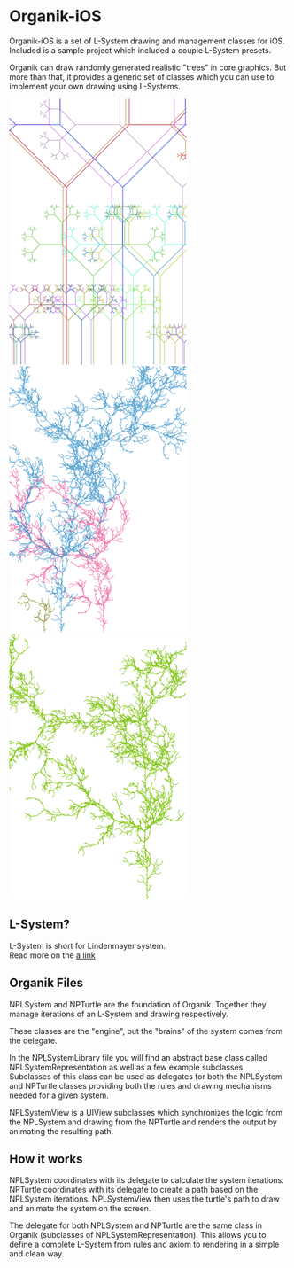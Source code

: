 Organik-iOS
===========

Organik-iOS is a set of L-System drawing and management classes for iOS.  Included is a sample project which included a couple L-System presets.

Organik can draw randomly generated realistic "trees" in core graphics.  But more than that, it provides a generic set of classes which you can use to implement your own drawing using L-Systems.

![Alt text](/Screenshots/organik1.png "Screenshot 1")
![Alt text](/Screenshots/organik2.png "Screenshot 2")
![Alt text](/Screenshots/organik3.png "Screenshot 3")

L-System?
---------

L-System is short for Lindenmayer system.  
Read more on the [a link](https://en.wikipedia.org/wiki/L-system "L-System wikipedia page.")


Organik Files
-------------

NPLSystem and NPTurtle are the foundation of Organik.  Together they manage iterations of an L-System and drawing respectively.

These classes are the "engine", but the "brains" of the system comes from the delegate.

In the NPLSystemLibrary file you will find an abstract base class called NPLSystemRepresentation as well as a few example subclasses.  Subclasses of this class can be used as delegates for both the NPLSystem and NPTurtle classes providing both the rules and drawing mechanisms needed for a given system.

NPLSystemView is a UIView subclasses which synchronizes the logic from the NPLSystem and drawing from the NPTurtle and renders the output by animating the resulting path.


How it works
------------

NPLSystem coordinates with its delegate to calculate the system iterations.
NPTurtle coordinates with its delegate to create a path based on the NPLSystem iterations.
NPLSystemView then uses the turtle's path to draw and animate the system on the screen.

The delegate for both NPLSystem and NPTurtle are the same class in Organik (subclasses of NPLSystemRepresentation).  This allows you to define a complete L-System from rules and axiom to rendering in a simple and clean way.  